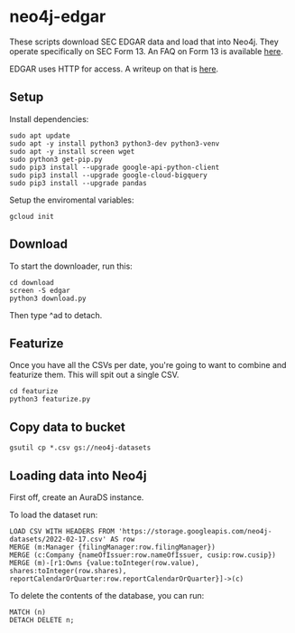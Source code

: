 # neo4j-edgar
These scripts download SEC EDGAR data and load that into Neo4j.  They operate specifically on SEC Form 13.  An FAQ on Form 13 is available [here](https://www.sec.gov/divisions/investment/13ffaq.htm).

EDGAR uses HTTP for access.  A writeup on that is [here](https://www.sec.gov/edgar/searchedgar/accessing-edgar-data.htm).

## Setup
Install dependencies:

    sudo apt update
    sudo apt -y install python3 python3-dev python3-venv 
    sudo apt -y install screen wget
    sudo python3 get-pip.py
    sudo pip3 install --upgrade google-api-python-client
    sudo pip3 install --upgrade google-cloud-bigquery
    sudo pip3 install --upgrade pandas

Setup the enviromental variables:

    gcloud init

## Download
To start the downloader, run this:

    cd download
    screen -S edgar
    python3 download.py

Then type ^ad to detach.

## Featurize
Once you have all the CSVs per date, you're going to want to combine and featurize them.  This will spit out a single CSV.

    cd featurize
    python3 featurize.py

## Copy data to bucket

    gsutil cp *.csv gs://neo4j-datasets

## Loading data into Neo4j
First off, create an AuraDS instance.

To load the dataset run:

    LOAD CSV WITH HEADERS FROM 'https://storage.googleapis.com/neo4j-datasets/2022-02-17.csv' AS row
    MERGE (m:Manager {filingManager:row.filingManager})
    MERGE (c:Company {nameOfIssuer:row.nameOfIssuer, cusip:row.cusip})
    MERGE (m)-[r1:Owns {value:toInteger(row.value), shares:toInteger(row.shares), reportCalendarOrQuarter:row.reportCalendarOrQuarter}]->(c)

To delete the contents of the database, you can run:

    MATCH (n)
    DETACH DELETE n;

